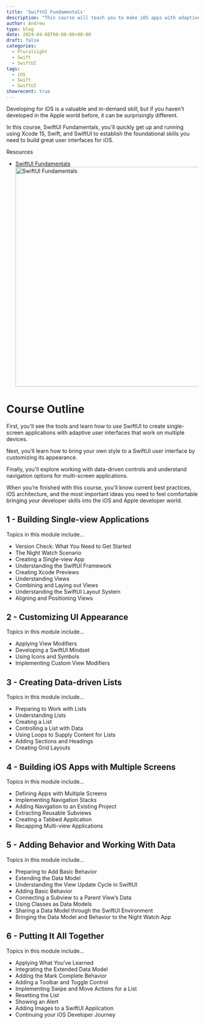 ```yaml
---
title: 'SwiftUI Fundamentals'
description: "This course will teach you to make iOS apps with adaptive user interfaces that work on multiple devices using Xcode, Swift, and SwiftUI."
author: Andrew
type: blog
date: 2024-04-08T00:00:00+00:00
draft: false
categories:
  - Pluralsight
  - Swift
  - SwiftUI
tags:
  - iOS
  - Swift
  - SwiftUI
showrecent: true
---
```

Developing for iOS is a valuable and in-demand skill, but if you haven't developed in the Apple world before, it can be surprisingly different.

In this course, SwiftUI Fundamentals, you'll quickly get up and running using Xcode 15, Swift, and SwiftUI to establish the foundational skills you need to build great user interfaces for iOS. 

<div class="resources">
  <div class="resources-header">
    Resources
  </div>
  
  <ul class="resources-content">
    <li>
      <i class="fas fa-video"></i> <a href="https://bit.ly/swiftui-fundamentals" target="_blank">SwiftUI Fundamentals</a><a href="https://bit.ly/swiftui-fundamentals" target="_blank"><br /> <img src="/images/social-assets/swiftui-fundamentals-title.png" alt="SwiftUI Fundamentals" width="1024" height="576" class="alignnone size-large wp-image-13737"/></a>
    </li>
  </ul>
</div>

# Course Outline

First, you'll see the tools and learn how to use SwiftUI to create single-screen applications with adaptive user interfaces that work on multiple devices. 

Next, you’ll learn how to bring your own style to a SwiftUI user interface by customizing its appearance. 

Finally, you'll explore working with data-driven controls and understand navigation options for multi-screen applications. 

When you’re finished with this course, you'll know current best practices, iOS architecture, and the most important ideas you need to feel comfortable bringing your developer skills into the iOS and Apple developer world.

## 1 - Building Single-view Applications

Topics in this module include...

* Version Check: What You Need to Get Started
* The Night Watch Scenario
* Creating a Single-view App
* Understanding the SwiftUI Framework
* Creating Xcode Previews
* Understanding Views
* Combining and Laying out Views
* Understanding the SwiftUI Layout System
* Aligning and Positioning Views

## 2 - Customizing UI Appearance

Topics in this module include...

* Applying View Modifiers
* Developing a SwiftUI Mindset
* Using Icons and Symbols
* Implementing Custom View Modifiers

## 3 - Creating Data-driven Lists

Topics in this module include...

* Preparing to Work with Lists
* Understanding Lists
* Creating a List
* Controlling a List with Data
* Using Loops to Supply Content for Lists
* Adding Sections and Headings
* Creating Grid Layouts

## 4 - Building iOS Apps with Multiple Screens

Topics in this module include...

* Defining Apps with Multiple Screens
* Implementing Navigation Stacks
* Adding Navigation to an Existing Project
* Extracting Reusable Subviews
* Creating a Tabbed Application
* Recapping Multi-view Applications

## 5 - Adding Behavior and Working With Data

Topics in this module include...

* Preparing to Add Basic Behavior
* Extending the Data Model
* Understanding the View Update Cycle in SwiftUI
* Adding Basic Behavior
* Connecting a Subview to a Parent View’s Data
* Using Classes as Data Models
* Sharing a Data Model through the SwiftUI Environment
* Bringing the Data Model and Behavior to the Night Watch App

## 6 - Putting It All Together

Topics in this module include...

* Applying What You’ve Learned
* Integrating the Extended Data Model
* Adding the Mark Complete Behavior
* Adding a Toolbar and Toggle Control
* Implementing Swipe and Move Actions for a List
* Resetting the List
* Showing an Alert
* Adding Images to a SwiftUI Application
* Continuing your iOS Developer Journey
